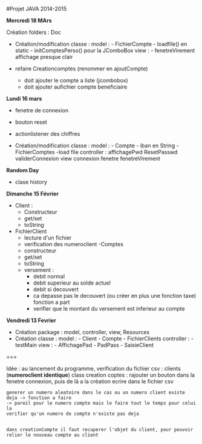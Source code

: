 #Projet JAVA 2014-2015

**Mercredi 18 MArs**

Création folders : Doc
- Création/modification classe :
	model :
		- FichierCompte
			- loadfile() en static
			- initComptesPerso() pour la JComboBox
	view :
		- fenetreVirement
			affichage presque clair

- refaire Creationcomptes (renommer en ajoutCompte)
	- doit ajouter le compte a liste (jcombobox) 
	- doit ajouter aufichier compte beneficiaire

**Lundi 16 mars**

- fenetre de connexion
- bouton reset
- actionlistener des chiffres

- Création/modification classe :
	model :
		- Compte
			- iban en String
		- FichierComptes
			-load file
	controller :
		affichagePwd
		ResetPasswd
		validerConnexion
	view
		connexion
		fenetre
		fenetreVirement

**Random Day**
- clase history

**Dimanche 15 Février**

- Client :
	- Constructeur
	- get/set
	- toString
- FichierClient
	- lecture d'un fichier
	- verification des numeroclient
-Comptes
	- constructeur
	- get/set
	- toString
	- versement :
		- debit normal
		- debit superieur au solde actuel
		- debit si decouvert
		- ca depasse pas le decouvert (ou créer en plus une fonction taxe) fonction a part
		- verifier que le montant du versement est inferieur au compte


**Vendredi 13 Fevrier**

- Création package : model, controller, view, Resources
- Création classe :
	model :
		- Client
		- Compte
		- FichierClients
	controller :
		- testMain
	view :
		- AffichagePad
		- PadPass
		- SaisieClient




===

Idée :
	au lancement du programme, verification du fichier csv : clients (**numeroclient identique**)
	class creation coptes : rajouter un bouton dans la fenetre connexion, puis de là a la création ecrire dans le fichier csv

	generer un numero aleatoire dans le cas ou un numero client existe deja -> fonction a faire
	-> pareil pour le numero compte mais le faire tout le temps pour celui la
	verifier qu'un numero de compte n'existe pas deja


	dans creationCompte il faut recuperer l'objet du client, pour pouvoir relier le nouveau compte au client

